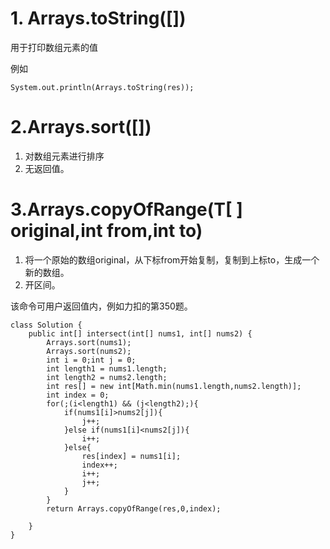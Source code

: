 # 1. Arrays.toString([])

用于打印数组元素的值

例如

```
System.out.println(Arrays.toString(res));
```



# 2.Arrays.sort([])

1. 对数组元素进行排序
2. 无返回值。



# 3.Arrays.copyOfRange(T[ ] original,int from,int to)

1. 将一个原始的数组original，从下标from开始复制，复制到上标to，生成一个新的数组。
2. 开区间。

该命令可用户返回值内，例如力扣的第350题。

```
class Solution {
    public int[] intersect(int[] nums1, int[] nums2) {
        Arrays.sort(nums1);
        Arrays.sort(nums2);
        int i = 0;int j = 0;
        int length1 = nums1.length;
        int length2 = nums2.length;
        int res[] = new int[Math.min(nums1.length,nums2.length)];
        int index = 0;
        for(;(i<length1) && (j<length2);){
            if(nums1[i]>nums2[j]){
                j++;
            }else if(nums1[i]<nums2[j]){
                i++;
            }else{
                res[index] = nums1[i];
                index++;
                i++;
                j++;
            }
        }
        return Arrays.copyOfRange(res,0,index);
        
    }
}
```

